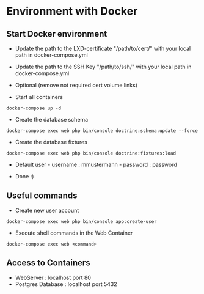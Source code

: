 # Environment with Docker

## Start Docker environment

- Update the path to the LXD-certificate "/path/to/cert/" with your local path in docker-compose.yml

- Update the path to the SSH Key "/path/to/ssh/" with your local path in docker-compose.yml

- Optional (remove not required cert volume links)

- Start all containers
```
docker-compose up -d
```
- Create the database schema
```
docker-compose exec web php bin/console doctrine:schema:update --force
```
- Create the database fixtures
```
docker-compose exec web php bin/console doctrine:fixtures:load
```
- Default user - username : mmustermann - password : password

- Done :)

## Useful commands 

- Create new user account 
```
docker-compose exec web php bin/console app:create-user
```

- Execute shell commands in the Web Container
```
docker-compose exec web <command>
```

## Access to Containers
- WebServer : localhost port 80
- Postgres Database : localhost port 5432